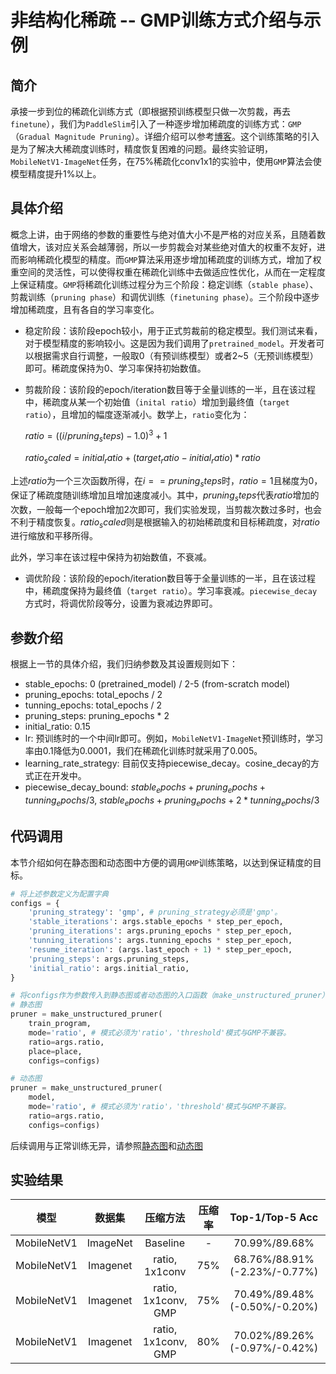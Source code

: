 # 非结构化稀疏 -- GMP训练方式介绍与示例

## 简介

承接一步到位的稀疏化训练方式（即根据预训练模型只做一次剪裁，再去`finetune`），我们为`PaddleSlim`引入了一种逐步增加稀疏度的训练方式：`GMP`（`Gradual Magnitude Pruning`）。详细介绍可以参考[博客](https://neuralmagic.com/blog/pruning-gmp/)。这个训练策略的引入是为了解决大稀疏度训练时，精度恢复困难的问题。最终实验证明，`MobileNetV1-ImageNet`任务，在75%稀疏化conv1x1的实验中，使用`GMP`算法会使模型精度提升1%以上。

## 具体介绍

概念上讲，由于网络的参数的重要性与绝对值大小不是严格的对应关系，且随着数值增大，该对应关系会越薄弱，所以一步剪裁会对某些绝对值大的权重不友好，进而影响稀疏化模型的精度。而`GMP`算法采用逐步增加稀疏度的训练方式，增加了权重空间的灵活性，可以使得权重在稀疏化训练中去做适应性优化，从而在一定程度上保证精度。`GMP`将稀疏化训练过程分为三个阶段：稳定训练（`stable phase`）、剪裁训练（`pruning phase`）和调优训练（`finetuning phase`）。三个阶段中逐步增加稀疏度，且有各自的学习率变化。

- 稳定阶段：该阶段epoch较小，用于正式剪裁前的稳定模型。我们测试来看，对于模型精度的影响较小。这是因为我们调用了`pretrained_model`。开发者可以根据需求自行调整，一般取0（有预训练模型）或者2~5（无预训练模型）即可。稀疏度保持为0、学习率保持初始数值。

- 剪裁阶段：该阶段的epoch/iteration数目等于全量训练的一半，且在该过程中，稀疏度从某一个初始值（`inital ratio`）增加到最终值（`target ratio`），且增加的幅度逐渐减小。数学上，`ratio`变化为：

  $ratio = ((i / pruning_steps) - 1.0) ^ 3 + 1$

  $ratio_scaled = initial_ratio + (target_ratio - initial_ratio) * ratio$

上述$ratio$为一个三次函数所得，在$i == pruning_steps$时，$ratio=1$且梯度为0，保证了稀疏度随训练增加且增加速度减小。其中，$pruning_steps$代表$ratio$增加的次数，一般每一个epoch增加2次即可，我们实验发现，当剪裁次数过多时，也会不利于精度恢复。$ratio_scaled$则是根据输入的初始稀疏度和目标稀疏度，对$ratio$进行缩放和平移所得。

此外，学习率在该过程中保持为初始数值，不衰减。

- 调优阶段：该阶段的epoch/iteration数目等于全量训练的一半，且在该过程中，稀疏度保持为最终值（`target ratio`）。学习率衰减。`piecewise_decay`方式时，将调优阶段等分，设置为衰减边界即可。

## 参数介绍

根据上一节的具体介绍，我们归纳参数及其设置规则如下：
- stable_epochs: 0 (pretrained_model) / 2-5 (from-scratch model)
- pruning_epochs: total_epochs / 2
- tunning_epochs: total_epochs / 2
- pruning_steps: pruning_epochs * 2
- initial_ratio: 0.15
- lr: 预训练时的一个中间lr即可。例如，`MobileNetV1-ImageNet`预训练时，学习率由0.1降低为0.0001，我们在稀疏化训练时就采用了0.005。
- learning_rate_strategy: 目前仅支持piecewise_decay。cosine_decay的方式正在开发中。
- piecewise_decay_bound: $stable_epochs+pruning_epochs+tunning_epochs/3$, $stable_epochs+pruning_epochs+2*tunning_epochs/3$

## 代码调用
本节介绍如何在静态图和动态图中方便的调用`GMP`训练策略，以达到保证精度的目标。

```python
# 将上述参数定义为配置字典
configs = {
    'pruning_strategy': 'gmp', # pruning_strategy必须是'gmp'。
    'stable_iterations': args.stable_epochs * step_per_epoch,
    'pruning_iterations': args.pruning_epochs * step_per_epoch,
    'tunning_iterations': args.tunning_epochs * step_per_epoch,
    'resume_iteration': (args.last_epoch + 1) * step_per_epoch,
    'pruning_steps': args.pruning_steps,
    'initial_ratio': args.initial_ratio,
}

# 将configs作为参数传入到静态图或者动态图的入口函数（make_unstructured_pruner）即可
# 静态图
pruner = make_unstructured_pruner(
    train_program,
    mode='ratio', # 模式必须为'ratio'，'threshold'模式与GMP不兼容。
    ratio=args.ratio,
    place=place,
    configs=configs)

# 动态图
pruner = make_unstructured_pruner(
    model,
    mode='ratio', # 模式必须为'ratio'，'threshold'模式与GMP不兼容。
    ratio=args.ratio,
    configs=configs)
```

后续调用与正常训练无异，请参照[静态图](./README.md)和[动态图](../dygraph/unstructured_pruning/README.md)


## 实验结果
| 模型 | 数据集 | 压缩方法 | 压缩率| Top-1/Top-5 Acc | lr | threshold | epoch |
|:--:|:---:|:--:|:--:|:--:|:--:|:--:|:--:|
| MobileNetV1 | ImageNet | Baseline | - | 70.99%/89.68% | - | - | - |
| MobileNetV1 | Imagenet | ratio, 1x1conv      | 75% | 68.76%/88.91% (-2.23%/-0.77%) | 0.005 | - | 108 |
| MobileNetV1 | Imagenet | ratio, 1x1conv, GMP | 75% | 70.49%/89.48% (-0.50%/-0.20%) | 0.005 | - | 108 |
| MobileNetV1 | Imagenet | ratio, 1x1conv, GMP | 80% | 70.02%/89.26% (-0.97%/-0.42%) | 0.005 | - | 108 |
